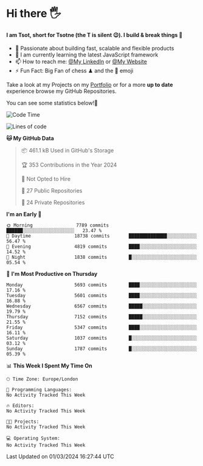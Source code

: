 # Hi there :raised_hand_with_fingers_splayed:
#### I am Tsot, short for Tsotne (the T is silent :wink:). I build & break things :space_invader:
- :telescope: Passionate about building fast, scalable and flexible products
- :seedling: I am currently learning the latest JavaScript framework 
- :mailbox: How to reach me: [@My LinkedIn](https://www.linkedin.com/in/tsotne-gvadzabia/) or [@My Website](https://tsotne.co.uk/contact)
- :zap: Fun Fact: Big Fan of chess ♟ and the 👾 emoji

Take a look at my Projects on my [Portfolio](https://tsotne.co.uk/) or for a more **up to date** experience browse my GitHub Repositories.

You can see some statistics below!:space_invader:
<!--START_SECTION:waka-->
![Code Time](http://img.shields.io/badge/Code%20Time-761%20hrs%202%20mins-blue)

![Lines of code](https://img.shields.io/badge/From%20Hello%20World%20I%27ve%20Written-12.0%20million%20lines%20of%20code-blue)

**🐱 My GitHub Data** 

> 📦 461.1 kB Used in GitHub's Storage 
 > 
> 🏆 353 Contributions in the Year 2024
 > 
> 🚫 Not Opted to Hire
 > 
> 📜 27 Public Repositories 
 > 
> 🔑 24 Private Repositories 
 > 
**I'm an Early 🐤** 

```text
🌞 Morning                7789 commits        ██████░░░░░░░░░░░░░░░░░░░   23.47 % 
🌆 Daytime                18738 commits       ██████████████░░░░░░░░░░░   56.47 % 
🌃 Evening                4819 commits        ████░░░░░░░░░░░░░░░░░░░░░   14.52 % 
🌙 Night                  1838 commits        █░░░░░░░░░░░░░░░░░░░░░░░░   05.54 % 
```
📅 **I'm Most Productive on Thursday** 

```text
Monday                   5693 commits        ████░░░░░░░░░░░░░░░░░░░░░   17.16 % 
Tuesday                  5601 commits        ████░░░░░░░░░░░░░░░░░░░░░   16.88 % 
Wednesday                6567 commits        █████░░░░░░░░░░░░░░░░░░░░   19.79 % 
Thursday                 7152 commits        █████░░░░░░░░░░░░░░░░░░░░   21.55 % 
Friday                   5347 commits        ████░░░░░░░░░░░░░░░░░░░░░   16.11 % 
Saturday                 1037 commits        █░░░░░░░░░░░░░░░░░░░░░░░░   03.12 % 
Sunday                   1787 commits        █░░░░░░░░░░░░░░░░░░░░░░░░   05.39 % 
```


📊 **This Week I Spent My Time On** 

```text
🕑︎ Time Zone: Europe/London

💬 Programming Languages: 
No Activity Tracked This Week

🔥 Editors: 
No Activity Tracked This Week

🐱‍💻 Projects: 
No Activity Tracked This Week

💻 Operating System: 
No Activity Tracked This Week
```


 Last Updated on 01/03/2024 16:27:44 UTC
<!--END_SECTION:waka-->
